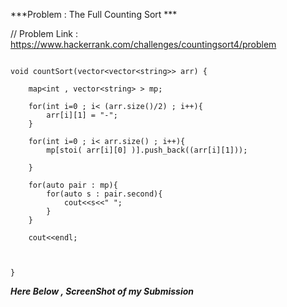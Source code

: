 
***Problem : The Full Counting Sort ***

// Problem Link : https://www.hackerrank.com/challenges/countingsort4/problem

```

void countSort(vector<vector<string>> arr) {

    map<int , vector<string> > mp;
    
    for(int i=0 ; i< (arr.size()/2) ; i++){
        arr[i][1] = "-";
    }
    
    for(int i=0 ; i< arr.size() ; i++){
        mp[stoi( arr[i][0] )].push_back((arr[i][1]));
        
    }
    
    for(auto pair : mp){
        for(auto s : pair.second){
            cout<<s<<" ";
        }
    }
    
    cout<<endl;
    
    
    
}

```




***Here Below , ScreenShot of my Submission***